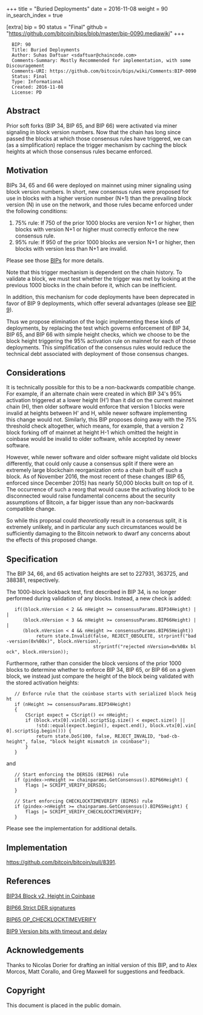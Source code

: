 +++
title = "Buried Deployments"
date = 2016-11-08
weight = 90
in_search_index = true

[extra]
bip = 90
status = "Final"
github = "https://github.com/bitcoin/bips/blob/master/bip-0090.mediawiki"
+++

      BIP: 90
      Title: Buried Deployments
      Author: Suhas Daftuar <sdaftuar@chaincode.com>
      Comments-Summary: Mostly Recommended for implementation, with some Discouragement
      Comments-URI: https://github.com/bitcoin/bips/wiki/Comments:BIP-0090
      Status: Final
      Type: Informational
      Created: 2016-11-08
      License: PD

## Abstract

Prior soft forks (BIP 34, BIP 65, and BIP 66) were activated via miner
signaling in block version numbers. Now that the chain has long since
passed the blocks at which those consensus rules have triggered, we can
(as a simplification) replace the trigger mechanism by caching the block
heights at which those consensus rules became enforced.

## Motivation

BIPs 34, 65 and 66 were deployed on mainnet using miner signaling using
block version numbers. In short, new consensus rules were proposed for
use in blocks with a higher version number (N+1) than the prevailing
block version (N) in use on the network, and those rules became enforced
under the following conditions:

1.  75% rule: If 750 of the prior 1000 blocks are version N+1 or higher,
    then blocks with version N+1 or higher must correctly enforce the
    new consensus rule.
2.  95% rule: If 950 of the prior 1000 blocks are version N+1 or higher,
    then blocks with version less than N+1 are invalid.

Please see those [BIPs](#References "wikilink") for more details.

Note that this trigger mechanism is dependent on the chain history. To
validate a block, we must test whether the trigger was met by looking at
the previous 1000 blocks in the chain before it, which can be
inefficient.

In addition, this mechanism for code deployments have been deprecated in
favor of BIP 9 deployments, which offer several advantages (please see
[BIP
9](https://github.com/bitcoin/bips/blob/master/bip-0009.mediawiki)).

Thus we propose elimination of the logic implementing these kinds of
deployments, by replacing the test which governs enforcement of BIP 34,
BIP 65, and BIP 66 with simple height checks, which we choose to be the
block height triggering the 95% activation rule on mainnet for each of
those deployments. This simplification of the consensus rules would
reduce the technical debt associated with deployment of those consensus
changes.

## Considerations

It is technically possible for this to be a non-backwards compatible
change. For example, if an alternate chain were created in which BIP
34's 95% activation triggered at a lower height (H') than it did on the
current mainnet chain (H), then older software would enforce that
version 1 blocks were invalid at heights between H' and H, while newer
software implementing this change would not. Similarly, this BIP
proposes doing away with the 75% threshold check altogether, which
means, for example, that a version 2 block forking off of mainnet at
height H-1 which omitted the height in coinbase would be invalid to
older software, while accepted by newer software.

However, while newer software and older software might validate old
blocks differently, that could only cause a consensus split if there
were an extremely large blockchain reorganization onto a chain built off
such a block. As of November 2016, the most recent of these changes (BIP
65, enforced since December 2015) has nearly 50,000 blocks built on top
of it. The occurrence of such a reorg that would cause the activating
block to be disconnected would raise fundamental concerns about the
security assumptions of Bitcoin, a far bigger issue than any
non-backwards compatible change.

So while this proposal could <i>theoretically</i> result in a consensus
split, it is extremely unlikely, and in particular any such
circumstances would be sufficiently damaging to the Bitcoin network to
dwarf any concerns about the effects of this proposed change.

## Specification

The BIP 34, 66, and 65 activation heights are set to 227931, 363725, and
388381, respectively.

The 1000-block lookback test, first described in BIP 34, is no longer
performed during validation of any blocks. Instead, a new check is
added:

`   if((block.nVersion < 2 && nHeight >= consensusParams.BIP34Height) ||`  
`      (block.nVersion < 3 && nHeight >= consensusParams.BIP66Height) ||`  
`      (block.nVersion < 4 && nHeight >= consensusParams.BIP65Height))`  
`           return state.Invalid(false, REJECT_OBSOLETE, strprintf("bad-version(0x%08x)", block.nVersion),`  
`                                strprintf("rejected nVersion=0x%08x block", block.nVersion));`

Furthermore, rather than consider the block versions of the prior 1000
blocks to determine whether to enforce BIP 34, BIP 65, or BIP 66 on a
given block, we instead just compare the height of the block being
validated with the stored activation heights:

`   // Enforce rule that the coinbase starts with serialized block height`  
`   if (nHeight >= consensusParams.BIP34Height)`  
`   {`  
`       CScript expect = CScript() << nHeight;`  
`       if (block.vtx[0].vin[0].scriptSig.size() < expect.size() ||`  
`           !std::equal(expect.begin(), expect.end(), block.vtx[0].vin[0].scriptSig.begin())) {`  
`           return state.DoS(100, false, REJECT_INVALID, "bad-cb-height", false, "block height mismatch in coinbase");`  
`       }`  
`   }`

and

`   // Start enforcing the DERSIG (BIP66) rule`  
`   if (pindex->nHeight >= chainparams.GetConsensus().BIP66Height) {`  
`       flags |= SCRIPT_VERIFY_DERSIG;`  
`   }`

`   // Start enforcing CHECKLOCKTIMEVERIFY (BIP65) rule`  
`   if (pindex->nHeight >= chainparams.GetConsensus().BIP65Height) {`  
`       flags |= SCRIPT_VERIFY_CHECKLOCKTIMEVERIFY;`  
`   }`

Please see the implementation for additional details.

## Implementation

<https://github.com/bitcoin/bitcoin/pull/8391>.

## References

[BIP34 Block v2, Height in
Coinbase](https://github.com/bitcoin/bips/blob/master/bip-0034.mediawiki)

[BIP66 Strict DER
signatures](https://github.com/bitcoin/bips/blob/master/bip-0066.mediawiki)

[BIP65
OP\_CHECKLOCKTIMEVERIFY](https://github.com/bitcoin/bips/blob/master/bip-0065.mediawiki)

[BIP9 Version bits with timeout and
delay](https://github.com/bitcoin/bips/blob/master/bip-0009.mediawiki)

## Acknowledgements

Thanks to Nicolas Dorier for drafting an initial version of this BIP,
and to Alex Morcos, Matt Corallo, and Greg Maxwell for suggestions and
feedback.

## Copyright

This document is placed in the public domain.
